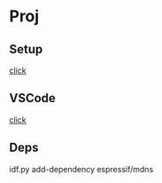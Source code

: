 # Proj

## Setup

[click](https://docs.espressif.com/projects/esp-idf/en/stable/esp32/get-started/linux-macos-setup.html)

## VSCode

[click](https://github.com/espressif/vscode-esp-idf-extension/blob/master/docs/C_CPP_CONFIGURATION.md)

## Deps

idf.py add-dependency espressif/mdns
